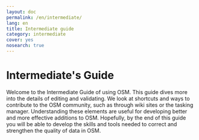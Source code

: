```yaml
---
layout: doc
permalink: /en/intermediate/
lang: en
title: Intermediate guide
category: intermediate
cover: yes
nosearch: true
---
```


Intermediate's Guide
====================

Welcome to the Intermediate Guide of using OSM. This guide dives more into the details
of editing and validating. We look at shortcuts and ways to contribute to the OSM
community, such as through wiki sites or the tasking manager. Understanding these
elements are useful for developing better and more effective additions to OSM.
Hopefully, by the end of this guide you will be able to develop the skills and 
tools needed to correct and strengthen the quality of data in OSM.